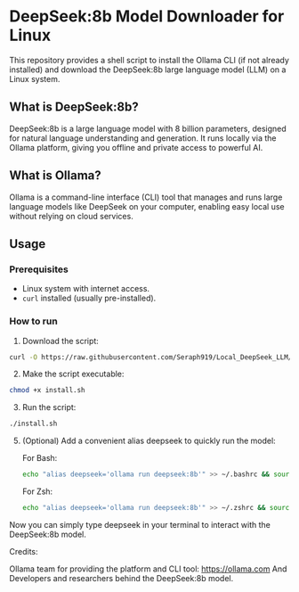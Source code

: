 # DeepSeek:8b Model Downloader for Linux

This repository provides a shell script to install the Ollama CLI (if not already installed) and download the DeepSeek:8b large language model (LLM) on a Linux system.

## What is DeepSeek:8b?

DeepSeek:8b is a large language model with 8 billion parameters, designed for natural language understanding and generation. It runs locally via the Ollama platform, giving you offline and private access to powerful AI.

## What is Ollama?

Ollama is a command-line interface (CLI) tool that manages and runs large language models like DeepSeek on your computer, enabling easy local use without relying on cloud services.

## Usage

### Prerequisites

- Linux system with internet access.
- `curl` installed (usually pre-installed).

### How to run

1. Download the script:
```bash
curl -O https://raw.githubusercontent.com/Seraph919/Local_DeepSeek_LLM/main/install.sh
```
2. Make the script executable:
```bash
chmod +x install.sh
```
3. Run the script:
```bash
./install.sh
```
5. (Optional) Add a convenient alias deepseek to quickly run the model:
        
   For Bash:
   ```bash
   echo "alias deepseek='ollama run deepseek:8b'" >> ~/.bashrc && source ~/.bashrc
   ```
   For Zsh:
   ```bash
   echo "alias deepseek='ollama run deepseek:8b'" >> ~/.zshrc && source ~/.zshrc
   ```

Now you can simply type deepseek in your terminal to interact with the DeepSeek:8b model.

Credits:

Ollama team for providing the platform and CLI tool: https://ollama.com
And Developers and researchers behind the DeepSeek:8b model.
